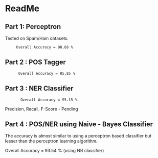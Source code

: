 ReadMe
========

Part 1: Perceptron
-------------------------
Tested on Spam/Ham datasets.

         Overall Accuracy = 98.68 %


Part 2 : POS Tagger
----------------------------

          Overall Accuracy = 95.85 % 
          


Part 3 : NER Classifier
-------------------------------

           Overall Accuracy = 95.15 % 

Precision, Recall, F-Score - Pending

Part 4 : POS/NER using Naive - Bayes Classifier
------------------------------------------------------------------

The accuracy is almost similar to using a perceptron based classifier but lesser than the perceptron learning algorithm.

Overall Accuracy = 93.54 % (using NB classifier)
